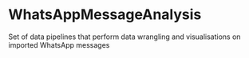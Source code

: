# WhatsAppMessageAnalysis
Set of data pipelines that perform data wrangling and visualisations on imported WhatsApp messages
